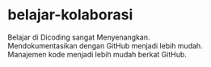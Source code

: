 # belajar-kolaborasi 
Belajar di Dicoding sangat Menyenangkan.<br>
Mendokumentasikan dengan GitHub menjadi lebih mudah.<br>
Manajemen kode menjadi lebih mudah berkat GitHub.
